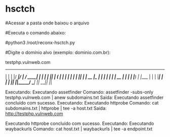 # hsctch

#Acessar a pasta onde baixou o arquivo

#Executa o comando abaixo:

#python3 /root/reconx-hsctch.py 

#Digite o domínio alvo (exemplo: dominio.com.br): 

testphp.vulnweb.com


_    _  _____  _____ _______ _____ _    _
| |  | |/ ____|/ ____|__   __/ ____| |  | |
| |__| | (___ | |       | | | |    | |__| |
|  __  |\___ \| |       | | | |    |  __  |
| |  | |____) | |____   | | | |____| |  | |
|_|  |_|_____/ \_____|  |_|  \_____|_|  |_|
                                           

Executando: Executando assetfinder
Comando: assetfinder -subs-only testphp.vulnweb.com | anew subdomains.txt
Saída: 
Executando assetfinder concluído com sucesso.
Executando: Executando httprobe
Comando: cat subdomains.txt | httprobe | tee -a host.txt
Saída: http://testphp.vulnweb.com

Executando httprobe concluído com sucesso.
Executando: Executando waybackurls
Comando: cat host.txt | waybackurls | tee -a endpoint.txt
